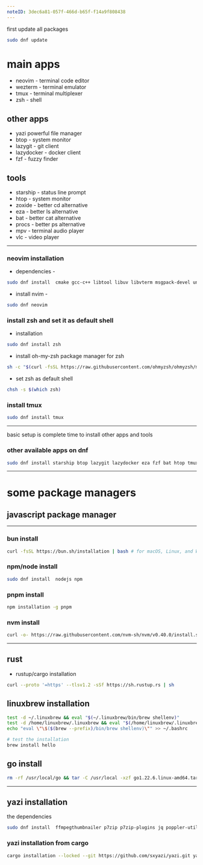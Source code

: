 ```yaml
---
noteID: 3dec6a81-057f-466d-b65f-f14a9f808438
---
```


first update all packages

```bash
sudo dnf update
```

# main apps

-   neovim - terminal code editor
-   wezterm - terminal emulator
-   tmux - terminal multiplexer
-   zsh - shell

## other apps

-   yazi powerful file manager
-   btop - system monitor
-   lazygit - git client
-   lazydocker - docker client
-   fzf - fuzzy finder

## tools

-   starship - status line prompt
-   htop - system monitor
-   zoxide - better cd alternative
-   eza - better ls alternative
-   bat - better cat alternative
-   procs - better ps alternative
-   mpv - terminal audio player
-   vlc - video player

---

### neovim installation

-   dependencies -

```bash
sudo dnf install  cmake gcc-c++ libtool libuv libvterm msgpack-devel unibilium gettext-devel lua-devel
```

-   install nvim -

```bash
sudo dnf neovim
```

### install zsh and set it as default shell

-   installation

```bash
sudo dnf install zsh
```

-   install oh-my-zsh package manager for zsh

```bash
sh -c "$(curl -fsSL https://raw.githubusercontent.com/ohmyzsh/ohmyzsh/master/tools/install.sh)"
```

-   set zsh as default shell

```bash
chsh -s $(which zsh)
```

### install tmux

```bash
sudo dnf install tmux
```

---

basic setup is complete time to install other apps and tools

### other available apps on dnf

```bash
sudo dnf install starship btop lazygit lazydocker eza fzf bat htop tmux vlc zoxide mpv
```

---

# some package managers

## javascript package manager

---

### bun install

```bash
curl -fsSL https://bun.sh/installation | bash # for macOS, Linux, and WSL
```

### npm/node install

```bash
sudo dnf install  nodejs npm
```

### pnpm install

```bash
npm installation -g pnpm
```

### nvm install

```bash
curl -o- https://raw.githubusercontent.com/nvm-sh/nvm/v0.40.0/install.sh | bash
```

---

## rust

-   rustup/cargo installation

```bash
curl --proto '=https' --tlsv1.2 -sSf https://sh.rustup.rs | sh
```

## linuxbrew installation

```bash
test -d ~/.linuxbrew && eval "$(~/.linuxbrew/bin/brew shellenv)"
test -d /home/linuxbrew/.linuxbrew && eval "$(/home/linuxbrew/.linuxbrew/bin/brew shellenv)"
echo "eval \"\$($(brew --prefix)/bin/brew shellenv)\"" >> ~/.bashrc
```

```bash
# test the installation
brew install hello
```

## go install

```bash
rm -rf /usr/local/go && tar -C /usr/local -xzf go1.22.6.linux-amd64.tar.gz
```

---

## yazi installation

the dependencies

```bash
sudo dnf install  ffmpegthumbnailer p7zip p7zip-plugins jq poppler-utils fd-find ripgrep fzf zoxide ImageMagick xclip xsel wl-clipboard
```

### yazi installation from cargo

```bash
cargo installation --locked --git https://github.com/sxyazi/yazi.git yazi-fm yazi-cli
```

